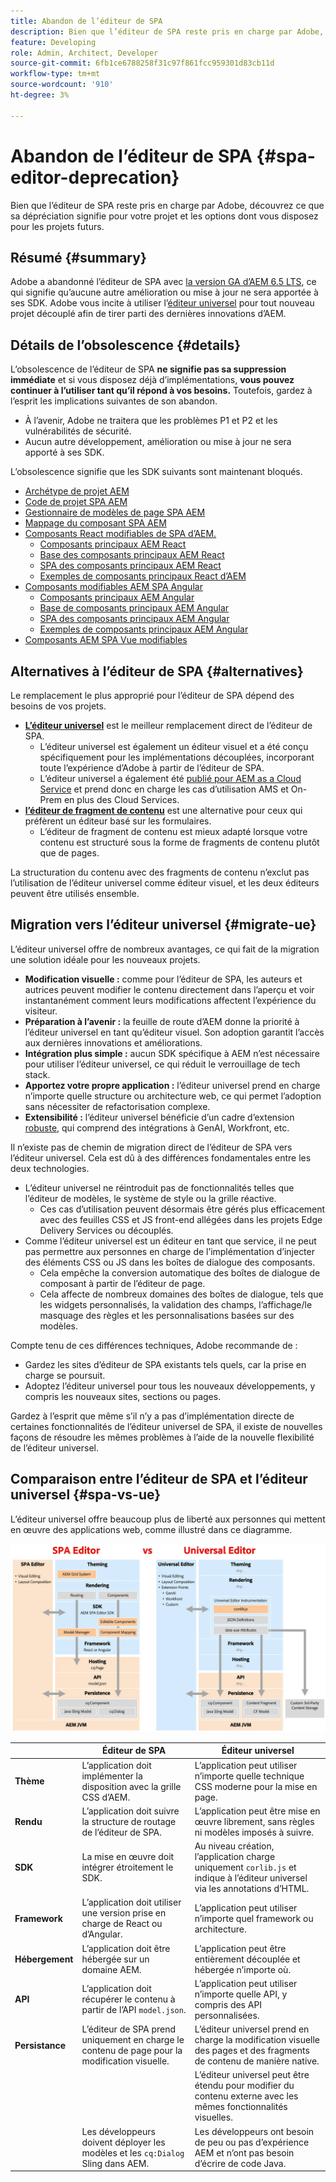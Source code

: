 ```yaml
---
title: Abandon de l’éditeur de SPA
description: Bien que l’éditeur de SPA reste pris en charge par Adobe, découvrez ce que sa dépréciation signifie pour votre projet et les options dont vous disposez pour les projets futurs.
feature: Developing
role: Admin, Architect, Developer
source-git-commit: 6fb1ce6788258f31c97f861fcc959301d83cb11d
workflow-type: tm+mt
source-wordcount: '910'
ht-degree: 3%

---
```



# Abandon de l’éditeur de SPA {#spa-editor-deprecation}

Bien que l’éditeur de SPA reste pris en charge par Adobe, découvrez ce que sa dépréciation signifie pour votre projet et les options dont vous disposez pour les projets futurs.

## Résumé {#summary}

Adobe a abandonné l’éditeur de SPA avec [la version GA d’AEM 6.5 LTS](/help/release-notes/release-notes.md#deprecated-and-removed-features), ce qui signifie qu’aucune autre amélioration ou mise à jour ne sera apportée à ses SDK. Adobe vous incite à utiliser l’[éditeur universel](/help/sites-developing/universal-editor/introduction.md) pour tout nouveau projet découplé afin de tirer parti des dernières innovations d’AEM.

## Détails de l’obsolescence {#details}

L’obsolescence de l’éditeur de SPA **ne signifie pas sa suppression immédiate** et si vous disposez déjà d’implémentations, **vous pouvez continuer à l’utiliser tant qu’il répond à vos besoins.** Toutefois, gardez à l’esprit les implications suivantes de son abandon.

* À l’avenir, Adobe ne traitera que les problèmes P1 et P2 et les vulnérabilités de sécurité.
* Aucun autre développement, amélioration ou mise à jour ne sera apporté à ses SDK.

L’obsolescence signifie que les SDK suivants sont maintenant bloqués.

* [Archétype de projet AEM](https://github.com/adobe/aem-project-archetype/)
* [Code de projet SPA AEM](https://github.com/adobe/aem-spa-project-core)
* [Gestionnaire de modèles de page SPA AEM](https://github.com/adobe/aem-spa-page-model-manager)
* [Mappage du composant SPA AEM](https://github.com/adobe/aem-spa-component-mapping)
* [Composants React modifiables de SPA d’AEM.](https://github.com/adobe/aem-react-editable-components)
   * [Composants principaux AEM React](https://github.com/adobe/aem-react-core-wcm-components)
   * [Base des composants principaux AEM React](https://github.com/adobe/aem-react-core-wcm-components-base)
   * [SPA des composants principaux AEM React](https://github.com/adobe/aem-react-core-wcm-components-spa)
   * [Exemples de composants principaux React d’AEM](https://github.com/adobe/aem-react-core-wcm-components-examples)
* [Composants modifiables AEM SPA Angular](https://github.com/adobe/aem-angular-editable-components)
   * [Composants principaux AEM Angular](https://github.com/adobe/aem-angular-core-wcm-components)
   * [Base de composants principaux AEM Angular](https://github.com/adobe/aem-angular-core-wcm-components-base)
   * [SPA des composants principaux AEM Angular](https://github.com/adobe/aem-angular-core-wcm-components-spa)
   * [Exemples de composants principaux AEM Angular](https://github.com/adobe/aem-angular-core-wcm-components-examples)
* [Composants AEM SPA Vue modifiables](https://github.com/mavicellc/aem-vue-editable-components)

## Alternatives à l’éditeur de SPA {#alternatives}

Le remplacement le plus approprié pour l’éditeur de SPA dépend des besoins de vos projets.

* **[L’éditeur universel](/help/sites-developing/universal-editor/introduction.md)** est le meilleur remplacement direct de l’éditeur de SPA.
   * L’éditeur universel est également un éditeur visuel et a été conçu spécifiquement pour les implémentations découplées, incorporant toute l’expérience d’Adobe à partir de l’éditeur de SPA.
   * L’éditeur universel a également été [publié pour AEM as a Cloud Service](https://experienceleague.adobe.com/fr/docs/experience-manager-cloud-service/content/implementing/developing/universal-editor/introduction) et prend donc en charge les cas d’utilisation AMS et On-Prem en plus des Cloud Services.
* **[l’éditeur de fragment de contenu](/help/assets/content-fragments/content-fragments-managing.md)** est une alternative pour ceux qui préfèrent un éditeur basé sur les formulaires.
   * L’éditeur de fragment de contenu est mieux adapté lorsque votre contenu est structuré sous la forme de fragments de contenu plutôt que de pages.

La structuration du contenu avec des fragments de contenu n’exclut pas l’utilisation de l’éditeur universel comme éditeur visuel, et les deux éditeurs peuvent être utilisés ensemble.

## Migration vers l’éditeur universel {#migrate-ue}

L’éditeur universel offre de nombreux avantages, ce qui fait de la migration une solution idéale pour les nouveaux projets.

* **Modification visuelle :** comme pour l’éditeur de SPA, les auteurs et autrices peuvent modifier le contenu directement dans l’aperçu et voir instantanément comment leurs modifications affectent l’expérience du visiteur.
* **Préparation à l’avenir :** la feuille de route d’AEM donne la priorité à l’éditeur universel en tant qu’éditeur visuel. Son adoption garantit l’accès aux dernières innovations et améliorations.
* **Intégration plus simple :** aucun SDK spécifique à AEM n’est nécessaire pour utiliser l’éditeur universel, ce qui réduit le verrouillage de tech stack.
* **Apportez votre propre application :** l’éditeur universel prend en charge n’importe quelle structure ou architecture web, ce qui permet l’adoption sans nécessiter de refactorisation complexe.
* **Extensibilité :** l’éditeur universel bénéficie d’un cadre d’extension [ robuste,](https://experienceleague.adobe.com/en/docs/experience-manager-cloud-service/content/implementing/developing/universal-editor/extending) qui comprend des intégrations à GenAI, Workfront, etc.

Il n’existe pas de chemin de migration direct de l’éditeur de SPA vers l’éditeur universel. Cela est dû à des différences fondamentales entre les deux technologies.

* L’éditeur universel ne réintroduit pas de fonctionnalités telles que l’éditeur de modèles, le système de style ou la grille réactive.
   * Ces cas d’utilisation peuvent désormais être gérés plus efficacement avec des feuilles CSS et JS front-end allégées dans les projets Edge Delivery Services ou découplés.
* Comme l’éditeur universel est un éditeur en tant que service, il ne peut pas permettre aux personnes en charge de l’implémentation d’injecter des éléments CSS ou JS dans les boîtes de dialogue des composants.
   * Cela empêche la conversion automatique des boîtes de dialogue de composant à partir de l’éditeur de page.
   * Cela affecte de nombreux domaines des boîtes de dialogue, tels que les widgets personnalisés, la validation des champs, l’affichage/le masquage des règles et les personnalisations basées sur des modèles.

Compte tenu de ces différences techniques, Adobe recommande de :

* Gardez les sites d’éditeur de SPA existants tels quels, car la prise en charge se poursuit.
* Adoptez l’éditeur universel pour tous les nouveaux développements, y compris les nouveaux sites, sections ou pages.

Gardez à l’esprit que même s’il n’y a pas d’implémentation directe de certaines fonctionnalités de l’éditeur universel de SPA, il existe de nouvelles façons de résoudre les mêmes problèmes à l’aide de la nouvelle flexibilité de l’éditeur universel.

## Comparaison entre l’éditeur de SPA et l’éditeur universel {#spa-vs-ue}

L’éditeur universel offre beaucoup plus de liberté aux personnes qui mettent en œuvre des applications web, comme illustré dans ce diagramme.

![Comparaison des architectures de l’éditeur universel et de l’éditeur de SPA](assets/spa-editor-vs-ue.png)

|  | Éditeur de SPA | Éditeur universel |
|---|---|---|
| **Thème** | L’application doit implémenter la disposition avec la grille CSS d’AEM. | L’application peut utiliser n’importe quelle technique CSS moderne pour la mise en page. |
| **Rendu** | L’application doit suivre la structure de routage de l’éditeur de SPA. | L’application peut être mise en œuvre librement, sans règles ni modèles imposés à suivre. |
| **SDK** | La mise en œuvre doit intégrer étroitement le SDK. | Au niveau création, l’application charge uniquement `corlib.js` et indique à l’éditeur universel via les annotations d’HTML. |
| **Framework** | L’application doit utiliser une version prise en charge de React ou d’Angular. | L’application peut utiliser n’importe quel framework ou architecture. |
| **Hébergement** | L’application doit être hébergée sur un domaine AEM. | L’application peut être entièrement découplée et hébergée n’importe où. |
| **API** | L’application doit récupérer le contenu à partir de l’API `model.json`. | L’application peut utiliser n’importe quelle API, y compris des API personnalisées. |
| **Persistance** | L’éditeur de SPA prend uniquement en charge le contenu de page pour la modification visuelle. | L’éditeur universel prend en charge la modification visuelle des pages et des fragments de contenu de manière native. |
|  |  | L’éditeur universel peut être étendu pour modifier du contenu externe avec les mêmes fonctionnalités visuelles. |
|  | Les développeurs doivent déployer les modèles et les `cq:Dialog` Sling dans AEM. | Les développeurs ont besoin de peu ou pas d’expérience AEM et n’ont pas besoin d’écrire de code Java. |

